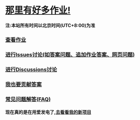 # [那里有好多作业!](https://iamrege.github.io/thereiszuoye)
**注:本站所有时间以北京时间(UTC+8:00)为准**
### [查看作业](https://iamrege.github.io/thereiszuoye/releases)
### [进行Issues讨论\(如答案问题、追加作业答案、网页问题\)](https://github.com/IAmREGE/thereiszuoye/issues)
### [进行Discussions讨论](https://github.com/IAmREGE/thereiszuoye/discussions)
### [我也要贡献答案](https://github.com/IAmREGE/thereiszuoye/pulls)
### [常见问题解答\(FAQ\)](https://iamrege.github.io/thereiszuoye/faq)
#### 现在真的是在用爱发电了,[去看看我的新项目](https://github.com/IAmREGE/spm-xinxi8)
